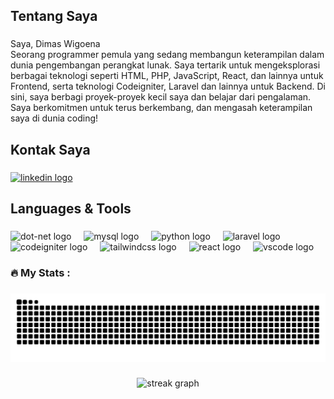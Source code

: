 <h2 align="left">Tentang Saya</h3>

###
<p align="left">Saya, Dimas Wigoena <br> Seorang programmer pemula yang sedang membangun keterampilan dalam dunia pengembangan perangkat lunak. Saya tertarik untuk mengeksplorasi berbagai teknologi seperti HTML, PHP, JavaScript, React, dan lainnya untuk Frontend, serta teknologi Codeigniter, Laravel dan lainnya untuk Backend. Di sini, saya berbagi proyek-proyek kecil saya dan belajar dari pengalaman. Saya berkomitmen untuk terus berkembang, dan mengasah keterampilan saya di dunia coding!</p>

###

<h2 align="left">Kontak Saya</h3>

###
<div align="left">
  <a href="https://www.linkedin.com/in/dimaswigoena" target="_blank">
    <img src="https://raw.githubusercontent.com/maurodesouza/profile-readme-generator/master/src/assets/icons/social/linkedin/default.svg" width="52" height="40" alt="linkedin logo"  />
  </a>
</div>

###
<h2 align="left"> Languages & Tools</h3>

###

<div align="left">
  <img src="https://skillicons.dev/icons?i=dotnet" height="40" alt="dot-net logo"  />
  <img width="12" />
  <img src="https://cdn.simpleicons.org/mysql/4479A1" height="40" alt="mysql logo"  />
  <img width="12" />
  <img src="https://cdn.jsdelivr.net/gh/devicons/devicon/icons/python/python-original.svg" height="40" alt="python logo"  />
  <img width="12" />
  <img src="https://skillicons.dev/icons?i=laravel" height="40" alt="laravel logo"  />
  <img width="12" />
  <img src="https://cdn.jsdelivr.net/gh/devicons/devicon/icons/codeigniter/codeigniter-plain.svg" height="40" alt="codeigniter logo"  />
  <img width="12" />
  <img src="https://skillicons.dev/icons?i=tailwind" height="40" alt="tailwindcss logo"  />
  <img width="12" />
  <img src="https://skillicons.dev/icons?i=react" height="40" alt="react logo"  />
  <img width="12" />
  <img src="https://cdn.jsdelivr.net/gh/devicons/devicon/icons/vscode/vscode-original.svg" height="40" alt="vscode logo"  />
</div>

###

<h3 align="left">🔥   My Stats :</h3>

###

<img src="https://raw.githubusercontent.com/dimaswigoena/dimaswigoena/output/snake.svg" alt="Snake animation" />

###

<div align="center">
  <img src="https://streak-stats.demolab.com?user=dimaswigoena&locale=en&mode=daily&theme=dark&hide_border=false&border_radius=5&order=3" height="220" alt="streak graph"  />
</div>

###
